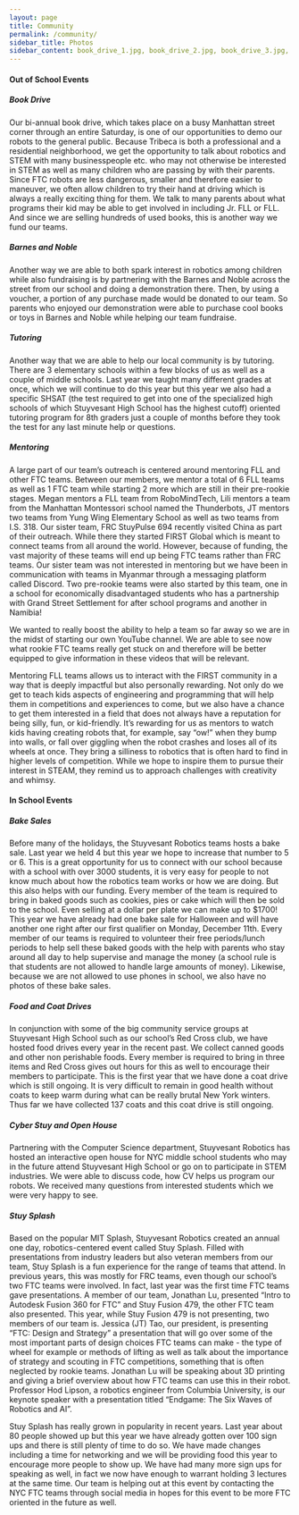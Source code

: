 ```yaml
---
layout: page
title: Community
permalink: /community/
sidebar_title: Photos
sidebar_content: book_drive_1.jpg, book_drive_2.jpg, book_drive_3.jpg, mentoring.jpg, splash_2.jpg
---
```


#### Out of School Events

##### Book Drive
Our bi-annual book drive, which takes place on a busy Manhattan street corner through an entire Saturday, is one of our opportunities to demo our robots to the general public. Because Tribeca is both a professional and a residential neighborhood, we get the opportunity to talk about robotics and STEM with many businesspeople etc. who may not otherwise be interested in STEM as well as many children who are passing by with their parents. Since FTC robots are less dangerous, smaller and therefore easier to maneuver, we often allow children to try their hand at driving which is always a really exciting thing for them. We talk to many parents about what programs their kid may be able to get involved in including Jr. FLL or FLL. And since we are selling hundreds of used books, this is another way we fund our teams.

##### Barnes and Noble
Another way we are able to both spark interest in robotics among children while also fundraising is by partnering with the Barnes and Noble across the street from our school and doing a demonstration there. Then, by using a voucher, a portion of any purchase made would be donated to our team. So parents who enjoyed our demonstration were able to purchase cool books or toys in Barnes and Noble while helping our team fundraise.

##### Tutoring
Another way that we are able to help our local community is by tutoring. There are 3 elementary schools within a few blocks of us as well as a couple of middle schools. Last year we taught many different grades at once, which we will continue to do this year but this year we also had a specific SHSAT (the test required to get into one of the specialized high schools of which Stuyvesant High School has the highest cutoff) oriented tutoring program for 8th graders just a couple of months before they took the test for any last minute help or questions.

##### Mentoring
A large part of our team’s outreach is centered around mentoring FLL and other FTC teams. Between our members, we mentor a total of 6 FLL teams as well as 1 FTC team while starting 2 more which are still in their pre-rookie stages. Megan mentors a FLL team from RoboMindTech, Lili mentors a team from the Manhattan Montessori school named the Thunderbots, JT mentors two teams from Yung Wing Elementary School as well as two teams from I.S. 318. Our sister team, FRC StuyPulse 694 recently visited China as part of their outreach. While there they started FIRST Global which is meant to connect teams from all around the world. However, because of funding, the vast majority of these teams will end up being FTC teams rather than FRC teams. Our sister team was not interested in mentoring but we have been in communication with teams in Myanmar through a messaging platform called Discord. Two pre-rookie teams were also started by this team, one in a school for economically disadvantaged students who has a partnership with Grand Street Settlement for after school programs and another in Namibia!

We wanted to really boost the ability to help a team so far away so we are in the midst of starting our own YouTube channel. We are able to see now what rookie FTC teams really get stuck on and therefore will be better equipped to give information in these videos that will be relevant.

Mentoring FLL teams allows us to interact with the FIRST community in a way that is deeply impactful but also personally rewarding. Not only do we get to teach kids aspects of engineering and programming that will help them in competitions and experiences to come, but we also have a chance to get them interested in a field that does not always have a reputation for being silly, fun, or kid-friendly. It’s rewarding for us as mentors to watch kids having creating robots that, for example, say “ow!” when they bump into walls, or fall over giggling when the robot crashes and loses all of its wheels at once. They bring a silliness to robotics that is often hard to find in higher levels of competition. While we hope to inspire them to pursue their interest in STEAM, they remind us to approach challenges with creativity and whimsy.

#### In School Events

##### Bake Sales
Before many of the holidays, the Stuyvesant Robotics teams hosts a bake sale. Last year we held 4 but this year we hope to increase that number to 5 or 6. This is a great opportunity for us to connect with our school because with a school with over 3000 students, it is very easy for people to not know much about how the robotics team works or how we are doing. But this also helps with our funding. Every member of the team is required to bring in baked goods such as cookies, pies or cake which will then be sold to the school. Even selling at a dollar per plate we can make up to $1700! This year we have already had one bake sale for Halloween and will have another one right after our first qualifier on Monday, December 11th. Every member of our teams is required to volunteer their free periods/lunch periods to help sell these baked goods with the help with parents who stay around all day to help supervise and manage the money (a school rule is that students are not allowed to handle large amounts of money). Likewise, because we are not allowed to use phones in school, we also have no photos of these bake sales.

##### Food and Coat Drives
In conjunction with some of the big community service groups at Stuyvesant High School such as our school’s Red Cross club, we have hosted food drives every year in the recent past. We collect canned goods and other non perishable foods. Every member is required to bring in three items and Red Cross gives out hours for this as well to encourage their members to participate. This is the first year that we have done a coat drive which is still ongoing. It is very difficult to remain in good health without coats to keep warm during what can be really brutal New York winters. Thus far we have collected 137 coats and this coat drive is still ongoing.

##### Cyber Stuy and Open House
Partnering with the Computer Science department, Stuyvesant Robotics has hosted an interactive open house for NYC middle school students who may in the future attend Stuyvesant High School or go on to participate in STEM industries. We were able to discuss code, how CV helps us program our robots. We received many questions from interested students which we were very happy to see.

##### Stuy Splash
Based on the popular MIT Splash, Stuyvesant Robotics created an annual one day, robotics-centered event called Stuy Splash. Filled with presentations from industry leaders but also veteran members from our team, Stuy Splash is a fun experience for the range of teams that attend. In previous years, this was mostly for FRC teams, even though our school’s two FTC teams were involved. In fact, last year was the first time FTC teams gave presentations. A member of our team, Jonathan Lu, presented “Intro to Autodesk Fusion 360 for FTC” and Stuy Fusion 479, the other FTC team also presented. This year, while Stuy Fusion 479 is not presenting, two members of our team is. Jessica (JT) Tao, our president, is presenting “FTC: Design and Strategy” a presentation that will go over some of the most important parts of design choices FTC teams can make - the type of wheel for example or methods of lifting as well as talk about the importance of strategy and scouting in FTC competitions, something that is often neglected by rookie teams. Jonathan Lu will be speaking about 3D printing and giving a brief overview about how FTC teams can use this in their robot. Professor Hod Lipson, a robotics engineer from Columbia University, is our keynote speaker with a presentation titled “Endgame: The Six Waves of Robotics and AI”.

Stuy Splash has really grown in popularity in recent years. Last year about 80 people showed up but this year we have already gotten over 100 sign ups and there is still plenty of time to do so. We have made changes including a time for networking and we will be providing food this year to encourage more people to show up. We have had many more sign ups for speaking as well, in fact we now have enough to warrant holding 3 lectures at the same time. Our team is helping out at this event by contacting the NYC FTC teams through social media in hopes for this event to be more FTC oriented in the future as well.
